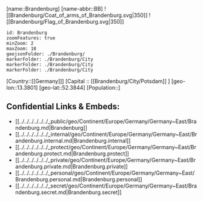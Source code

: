 ﻿---
location: [52.3844,13.3801]
type: State
SpocWebEntityId: 29314
isDeleted: false
Confidential: public
tags:
- geo/State

---
[name::Brandenburg]
[name-abbr::BB]
![[Brandenburg/Coat_of_arms_of_Brandenburg.svg|350]]
![[Brandenburg/Flag_of_Brandenburg.svg|350]]

```leaflet
id: Brandenburg
zoomFeatures: true 
minZoom: 2 
maxZoom: 18
geojsonFolder: ./Brandenburg/
markerFolder: ./Brandenburg/City
markerFolder: ./Brandenburg/City
markerFolder: ./Brandenburg/City
```

[Country::[[Germany]]]
[Capital :: [[Brandenburg/City/Potsdam]] ]
[geo-lon::13.3801]
[geo-lat::52.3844]
[Population::]



## Confidential Links & Embeds: 
- [[../../../../../../_public/geo/Continent/Europe/Germany/Germany~East/Brandenburg.md|Brandenburg]] 
- [[../../../../../../_internal/geo/Continent/Europe/Germany/Germany~East/Brandenburg.internal.md|Brandenburg.internal]] 
- [[../../../../../../_protect/geo/Continent/Europe/Germany/Germany~East/Brandenburg.protect.md|Brandenburg.protect]] 
- [[../../../../../../_private/geo/Continent/Europe/Germany/Germany~East/Brandenburg.private.md|Brandenburg.private]] 
- [[../../../../../../_personal/geo/Continent/Europe/Germany/Germany~East/Brandenburg.personal.md|Brandenburg.personal]] 
- [[../../../../../../_secret/geo/Continent/Europe/Germany/Germany~East/Brandenburg.secret.md|Brandenburg.secret]] 
